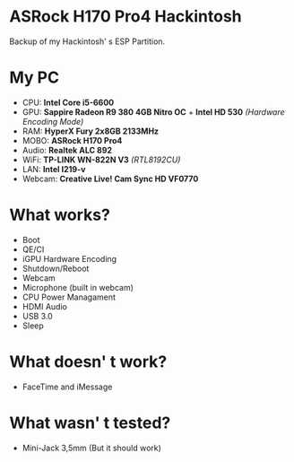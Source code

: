 # ASRock H170 Pro4 Hackintosh
Backup of my Hackintosh' s ESP Partition.

# My PC
* CPU: **Intel Core i5-6600**
* GPU: **Sappire Radeon R9 380 4GB Nitro OC** + **Intel HD 530** *(Hardware Encoding Mode)*
* RAM: **HyperX Fury 2x8GB 2133MHz**
* MOBO: **ASRock H170 Pro4**
* Audio: **Realtek ALC 892**
* WiFi: **TP-LINK WN-822N V3** *(RTL8192CU)*
* LAN: **Intel I219-v**
* Webcam: **Creative Live! Cam Sync HD VF0770**

# What works?
* Boot
* QE/CI
* iGPU Hardware Encoding
* Shutdown/Reboot
* Webcam
* Microphone (built in webcam)
* CPU Power Managament
* HDMI Audio
* USB 3.0
* Sleep

# What doesn' t work?
* FaceTime and iMessage

# What wasn' t tested?
* Mini-Jack 3,5mm (But it should work)
